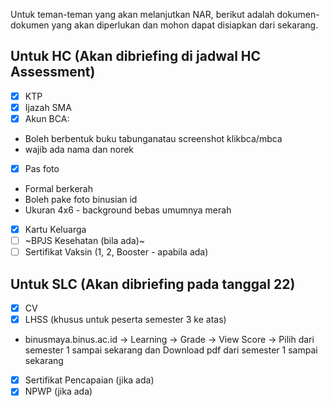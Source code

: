 Untuk teman-teman yang akan melanjutkan NAR, berikut adalah dokumen-dokumen yang akan diperlukan dan mohon dapat disiapkan dari sekarang.

Untuk HC (Akan dibriefing di jadwal HC Assessment)
-------------------------------------------------------------
- [x]  KTP
- [x]  Ijazah SMA 
- [x]  Akun BCA:
  - Boleh berbentuk buku tabunganatau screenshot klikbca/mbca
  - wajib ada nama dan norek
- [x]  Pas foto
  - Formal berkerah
  - Boleh pake foto binusian id
  - Ukuran 4x6 - background bebas umumnya merah
- [x]  Kartu Keluarga
- [ ]  ~BPJS Kesehatan (bila ada)~
- [ ]  Sertifikat Vaksin (1, 2, Booster - apabila ada)

Untuk SLC (Akan dibriefing pada tanggal 22)
----------------------------------------------------
- [x]  CV
- [x]  LHSS (khusus untuk peserta semester 3 ke atas)
  - binusmaya.binus.ac.id -> Learning -> Grade -> View Score -> Pilih dari semester 1 sampai sekarang dan Download pdf dari semester 1 sampai sekarang
- [x]  Sertifikat Pencapaian (jika ada)
- [x]  NPWP (jika ada)